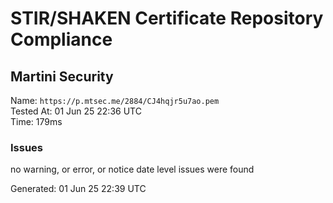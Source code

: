 # STIR/SHAKEN Certificate Repository Compliance

## Martini Security

Name: `https://p.mtsec.me/2884/CJ4hqjr5u7ao.pem`\
Tested At: 01 Jun 25 22:36 UTC\
Time: 179ms

### Issues

no warning, or error, or notice date level issues were found

Generated: 01 Jun 25 22:39 UTC